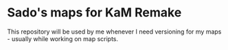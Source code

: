 # Sado's maps for KaM Remake

This repository will be used by me whenever I need versioning for my maps - usually while working on map scripts.
